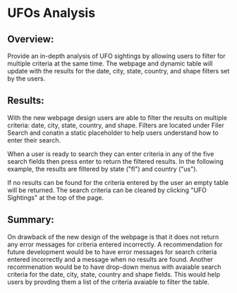 # UFOs Analysis

## Overview: 
Provide an in-depth analysis of UFO sightings by allowing users to filter for multiple criteria at the same time. The webpage and dynamic table will update with the results for the date, city, state, country, and shape filters set by the users. 

## Results:
With the new webpage design users are able to filter the results on multiple criteria: date, city, state, country, and shape. Filters are located under Filer Search and conatin a static placeholder to help users understand how to enter their search. 

When a user is ready to search they can enter criteria in any of the five search fields then press enter to return the filtered results. In the following example, the results are filtered by state ("fl") and country ("us"). 

If no results can be found for the criteria entered by the user an empty table will be returned. The search criteria can be cleared by clicking "UFO Sightings" at the top of the page. 

## Summary: 
On drawback of the new design of the webpage is that it does not return any error messages for criteria entered incorrectly. A recommendation for future development would be to have error messages for search criteria entered incorrectly and a message when no results are found. Another recommenation would be to have drop-down menus with avaiable search criteria for the date, city, state, country and shape fields. This would help users by provding them a list of the criteria avaiable to filter the table.  



